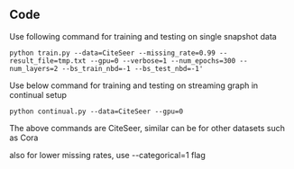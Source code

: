 ## Code


Use following command for training and testing on single snapshot data

`python train.py --data=CiteSeer --missing_rate=0.99 --result_file=tmp.txt --gpu=0 --verbose=1 --num_epochs=300 --num_layers=2 --bs_train_nbd=-1 --bs_test_nbd=-1'
`

Use below command for training and testing on streaming graph in continual setup

`python continual.py --data=CiteSeer --gpu=0`


The above commands are CiteSeer, similar can be for other datasets such as Cora

also for lower missing rates, use --categorical=1 flag